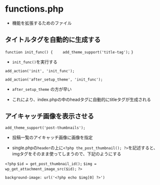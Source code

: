 # functions.php

- 機能を拡張するためのファイル

## タイトルタグを自動的に生成する

`function init_func() {`
`    add_theme_support('title-tag');`
`}`

- `init_func()`を実行する

`add_action('init', 'init_func');`

`add_action('after_setup_theme', 'init_func');`

- `after_setup_theme`
の方が早い

- これにより、index.phpの中のheadタグに自動的にtitleタグが生成される

## アイキャッチ画像を表示させる

`add_theme_support('post-thumbnails');`

- 投稿一覧のアイキャッチ画像に画像を指定

- single.phpの`header`の上に`<?php the_post_thumbnail(); ?>`を記述すると、imgタグをそのまま使ってしまうので、下記のようにする

`<?php`
`$id = get_post_thumbnail_id();`
`$img = wp_get_attachment_image_src($id);`
`?>`

`background-image: url('<?php echo $img[0] ?>')`

